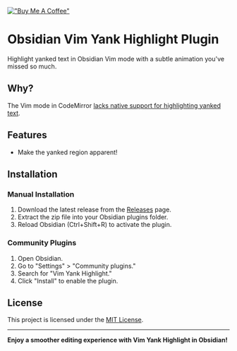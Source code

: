 [!["Buy Me A Coffee"](https://www.buymeacoffee.com/assets/img/custom_images/orange_img.png)](https://www.buymeacoffee.com/gbraad)

# Obsidian Vim Yank Highlight Plugin

Highlight yanked text in Obsidian Vim mode with a subtle animation you've missed so much.

## Why?

The Vim mode in CodeMirror [lacks native support for highlighting yanked text](https://github.com/replit/codemirror-vim/issues/121).

## Features

-   Make the yanked region apparent!

## Installation

### Manual Installation

1. Download the latest release from the [Releases](https://github.com/your-username/obsidian-vim-yank-highlight/releases) page.
2. Extract the zip file into your Obsidian plugins folder.
3. Reload Obsidian (Ctrl+Shift+R) to activate the plugin.

### Community Plugins

1. Open Obsidian.
2. Go to "Settings" > "Community plugins."
3. Search for "Vim Yank Highlight."
4. Click "Install" to enable the plugin.

## License

This project is licensed under the [MIT License](LICENSE).

---

**Enjoy a smoother editing experience with Vim Yank Highlight in Obsidian!**
